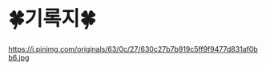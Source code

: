 ## <h1 style="font-size: 40px;">🍀기록지🍀</h1> 
https://i.pinimg.com/originals/63/0c/27/630c27b7b919c5ff9f9477d831af0bb6.jpg



<!--
**kwon0308/kwon0308** is a ✨ _special_ ✨ repository because its `README.md` (this file) appears on your GitHub profile.

Here are some ideas to get you started:

- 🔭 I’m currently working on ...
- 🌱 I’m currently learning ...
- 👯 I’m looking to collaborate on ...
- 🤔 I’m looking for help with ...
- 💬 Ask me about ...
- 📫 How to reach me: ...
- 😄 Pronouns: ...
- ⚡ Fun fact: ...
-->
